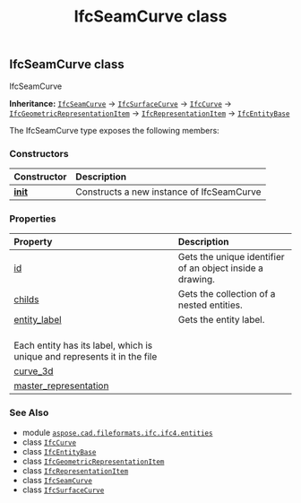 ﻿---
title: IfcSeamCurve class
second_title: Aspose.CAD for Python via .NET API References
description: 
type: docs
weight: 5870
url: /python-net/aspose.cad.fileformats.ifc.ifc4.entities/ifcseamcurve/
is_root: false
---

## IfcSeamCurve class

IfcSeamCurve



**Inheritance:** [`IfcSeamCurve`](/cad/python-net/aspose.cad.fileformats.ifc.ifc4.entities/ifcseamcurve) → 
[`IfcSurfaceCurve`](/cad/python-net/aspose.cad.fileformats.ifc.ifc4.entities/ifcsurfacecurve) → 
[`IfcCurve`](/cad/python-net/aspose.cad.fileformats.ifc.ifc4.entities/ifccurve) → 
[`IfcGeometricRepresentationItem`](/cad/python-net/aspose.cad.fileformats.ifc.ifc4.entities/ifcgeometricrepresentationitem) → 
[`IfcRepresentationItem`](/cad/python-net/aspose.cad.fileformats.ifc.ifc4.entities/ifcrepresentationitem) → 
[`IfcEntityBase`](/cad/python-net/aspose.cad.fileformats.ifc/ifcentitybase)



The IfcSeamCurve type exposes the following members:

### Constructors
| Constructor | Description |
| :- | :- |
| [__init__](/cad/python-net/aspose.cad.fileformats.ifc.ifc4.entities/ifcseamcurve/__init__/#) | Constructs a new instance of IfcSeamCurve |


### Properties
| Property | Description |
| :- | :- |
| [id](/cad/python-net/aspose.cad.fileformats.ifc.ifc4.entities/ifcseamcurve/id) | Gets the unique identifier of an object inside a drawing. |
| [childs](/cad/python-net/aspose.cad.fileformats.ifc.ifc4.entities/ifcseamcurve/childs) | Gets the collection of a nested entities. |
| [entity_label](/cad/python-net/aspose.cad.fileformats.ifc.ifc4.entities/ifcseamcurve/entity_label) | Gets the entity label.<br/>Each entity has its label, which is unique and represents it in the file |
| [curve_3d](/cad/python-net/aspose.cad.fileformats.ifc.ifc4.entities/ifcseamcurve/curve_3d) |  |
| [master_representation](/cad/python-net/aspose.cad.fileformats.ifc.ifc4.entities/ifcseamcurve/master_representation) |  |



### See Also
* module [`aspose.cad.fileformats.ifc.ifc4.entities`](..)
* class [`IfcCurve`](/cad/python-net/aspose.cad.fileformats.ifc.ifc4.entities/ifccurve)
* class [`IfcEntityBase`](/cad/python-net/aspose.cad.fileformats.ifc/ifcentitybase)
* class [`IfcGeometricRepresentationItem`](/cad/python-net/aspose.cad.fileformats.ifc.ifc4.entities/ifcgeometricrepresentationitem)
* class [`IfcRepresentationItem`](/cad/python-net/aspose.cad.fileformats.ifc.ifc4.entities/ifcrepresentationitem)
* class [`IfcSeamCurve`](/cad/python-net/aspose.cad.fileformats.ifc.ifc4.entities/ifcseamcurve)
* class [`IfcSurfaceCurve`](/cad/python-net/aspose.cad.fileformats.ifc.ifc4.entities/ifcsurfacecurve)
